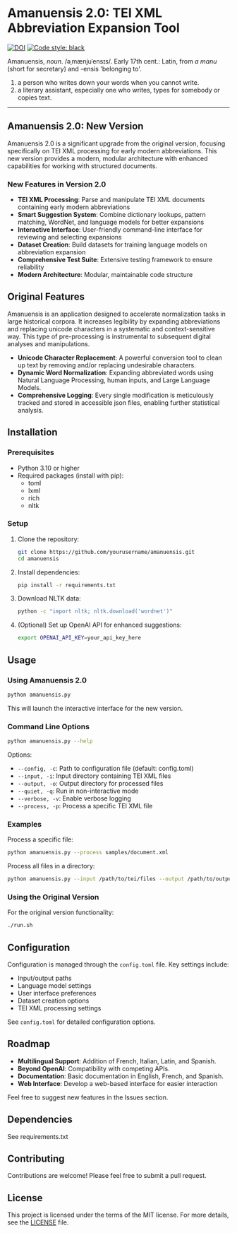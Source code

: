 # Amanuensis 2.0: TEI XML Abbreviation Expansion Tool

[![DOI](https://zenodo.org/badge/DOI/10.5281/zenodo.8224585.svg)](https://doi.org/10.5281/zenodo.8224585)
<a href="https://github.com/psf/black"><img alt="Code style: black" src="https://img.shields.io/badge/code%20style-black-000000.svg"></a>

Amanuensis, *noun*. /əˌmænjuˈensɪs/.
Early 17th cent.: Latin, from _a manu_ (short for secretary) and -ensis 'belonging to'.

1. a person who writes down your words when you cannot write.
2. a literary assistant, especially one who writes, types for somebody or copies text.

---

## Amanuensis 2.0: New Version

Amanuensis 2.0 is a significant upgrade from the original version, focusing specifically on TEI XML processing for early modern abbreviations. This new version provides a modern, modular architecture with enhanced capabilities for working with structured documents.

### New Features in Version 2.0

- **TEI XML Processing**: Parse and manipulate TEI XML documents containing early modern abbreviations
- **Smart Suggestion System**: Combine dictionary lookups, pattern matching, WordNet, and language models for better expansions
- **Interactive Interface**: User-friendly command-line interface for reviewing and selecting expansions
- **Dataset Creation**: Build datasets for training language models on abbreviation expansion
- **Comprehensive Test Suite**: Extensive testing framework to ensure reliability
- **Modern Architecture**: Modular, maintainable code structure

## Original Features

Amanuensis is an application designed to accelerate normalization tasks in large historical corpora. It increases legibility by expanding abbreviations and replacing unicode characters in a systematic and context-sensitive way. This type of pre-processing is instrumental to subsequent digital analyses and manipulations.

- **Unicode Character Replacement**: A powerful conversion tool to clean up text by removing and/or replacing undesirable characters.
- **Dynamic Word Normalization**: Expanding abbreviated words using Natural Language Processing, human inputs, and Large Language Models.
- **Comprehensive Logging**: Every single modification is meticulously tracked and stored in accessible json files, enabling further statistical analysis.

## Installation

### Prerequisites

- Python 3.10 or higher
- Required packages (install with pip):
  - toml
  - lxml
  - rich
  - nltk

### Setup

1. Clone the repository:
   ```bash
   git clone https://github.com/yourusername/amanuensis.git
   cd amanuensis
   ```

2. Install dependencies:
   ```bash
   pip install -r requirements.txt
   ```

3. Download NLTK data:
   ```bash
   python -c "import nltk; nltk.download('wordnet')"
   ```

4. (Optional) Set up OpenAI API for enhanced suggestions:
   ```bash
   export OPENAI_API_KEY=your_api_key_here
   ```

## Usage

### Using Amanuensis 2.0

```bash
python amanuensis.py
```

This will launch the interactive interface for the new version.

### Command Line Options

```bash
python amanuensis.py --help
```

Options:
- `--config, -c`: Path to configuration file (default: config.toml)
- `--input, -i`: Input directory containing TEI XML files
- `--output, -o`: Output directory for processed files
- `--quiet, -q`: Run in non-interactive mode
- `--verbose, -v`: Enable verbose logging
- `--process, -p`: Process a specific TEI XML file

### Examples

Process a specific file:
```bash
python amanuensis.py --process samples/document.xml
```

Process all files in a directory:
```bash
python amanuensis.py --input /path/to/tei/files --output /path/to/output
```

### Using the Original Version

For the original version functionality:

```bash
./run.sh
```

## Configuration

Configuration is managed through the `config.toml` file. Key settings include:

- Input/output paths
- Language model settings
- User interface preferences
- Dataset creation options
- TEI XML processing settings

See `config.toml` for detailed configuration options.

## Roadmap

- **Multilingual Support**: Addition of French, Italian, Latin, and Spanish.
- **Beyond OpenAI**: Compatibility with competing APIs.
- **Documentation**: Basic documentation in English, French, and Spanish.
- **Web Interface**: Develop a web-based interface for easier interaction

Feel free to suggest new features in the Issues section.

## Dependencies

See requirements.txt

## Contributing

Contributions are welcome! Please feel free to submit a pull request.

## License

This project is licensed under the terms of the MIT license. For more details, see the [LICENSE](LICENSE.md) file.
